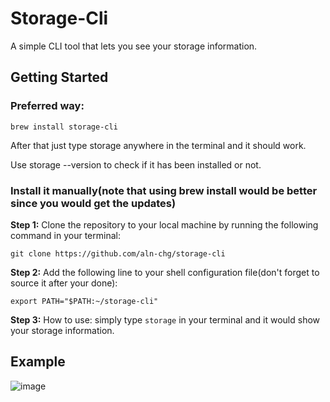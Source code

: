 # Storage-Cli

A simple CLI tool that lets you see your storage information.

## Getting Started
### Preferred way:
```
brew install storage-cli
```
After that just type storage anywhere in the terminal and it should work.


Use storage --version to check if it has been installed or not.



### Install it manually(note that using brew install would be better since you would get the updates)

**Step 1:** Clone the repository to your local machine by running the following command in your terminal:

```
git clone https://github.com/aln-chg/storage-cli
```
**Step 2:** Add the following line to your shell configuration file(don't forget to source it after your done):

```
export PATH="$PATH:~/storage-cli"
```
**Step 3:** How to use: simply type `storage` in your terminal and it would show your storage information.

## Example
![image](https://github.com/aln-chg/storage-cli/assets/154101132/1bd953ea-2e57-4abd-9391-ec758e590305)

